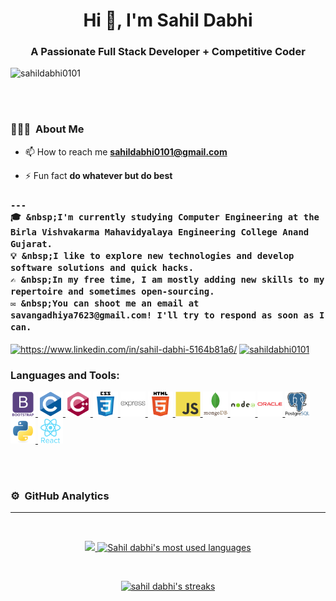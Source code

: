 <h1 align="center">Hi 👋, I'm Sahil Dabhi</h1>
<h3 align="center">A Passionate Full Stack Developer + Competitive Coder</h3>

<p align="left"> <img src="https://komarev.com/ghpvc/?username=sahildabhi0101&label=Profile%20views&color=0e75b6&style=flat" alt="sahildabhi0101" /> </p>

<br /><br />

### 👨🏻‍💻 &nbsp;About Me

- 📫 How to reach me **sahildabhi0101@gmail.com**

- ⚡ Fun fact **do whatever but do best**
  
<h3 align="left">
    
    ---
    🎓 &nbsp;I'm currently studying Computer Engineering at the Birla Vishvakarma Mahavidyalaya Engineering College Anand Gujarat. 
    💡 &nbsp;I like to explore new technologies and develop software solutions and quick hacks.
    ✍️ &nbsp;In my free time, I am mostly adding new skills to my repertoire and sometimes open-sourcing.
    ✉️ &nbsp;You can shoot me an email at savangadhiya7623@gmail.com! I'll try to respond as soon as I can.
</h3>

<p align="left">
<a href="https://linkedin.com/in/https://www.linkedin.com/in/sahil-dabhi-5164b81a6/" target="blank"><img align="center" src="https://raw.githubusercontent.com/rahuldkjain/github-profile-readme-generator/master/src/images/icons/Social/linked-in-alt.svg" alt="https://www.linkedin.com/in/sahil-dabhi-5164b81a6/" height="30" width="40" /></a>
<a href="https://instagram.com/sahildabhi0101" target="blank"><img align="center" src="https://raw.githubusercontent.com/rahuldkjain/github-profile-readme-generator/master/src/images/icons/Social/instagram.svg" alt="sahildabhi0101" height="30" width="40" /></a>
</p>

<h3 align="left">Languages and Tools:</h3>
<p align="left"> <a href="https://getbootstrap.com" target="_blank" rel="noreferrer"> <img src="https://raw.githubusercontent.com/devicons/devicon/master/icons/bootstrap/bootstrap-plain-wordmark.svg" alt="bootstrap" width="40" height="40"/> </a> <a href="https://www.cprogramming.com/" target="_blank" rel="noreferrer"> <img src="https://raw.githubusercontent.com/devicons/devicon/master/icons/c/c-original.svg" alt="c" width="40" height="40"/> </a> <a href="https://www.w3schools.com/cpp/" target="_blank" rel="noreferrer"> <img src="https://raw.githubusercontent.com/devicons/devicon/master/icons/cplusplus/cplusplus-original.svg" alt="cplusplus" width="40" height="40"/> </a> <a href="https://www.w3schools.com/css/" target="_blank" rel="noreferrer"> <img src="https://raw.githubusercontent.com/devicons/devicon/master/icons/css3/css3-original-wordmark.svg" alt="css3" width="40" height="40"/> </a> <a href="https://expressjs.com" target="_blank" rel="noreferrer"> <img src="https://raw.githubusercontent.com/devicons/devicon/master/icons/express/express-original-wordmark.svg" alt="express" width="40" height="40"/> </a> <a href="https://www.w3.org/html/" target="_blank" rel="noreferrer"> <img src="https://raw.githubusercontent.com/devicons/devicon/master/icons/html5/html5-original-wordmark.svg" alt="html5" width="40" height="40"/> </a> <a href="https://developer.mozilla.org/en-US/docs/Web/JavaScript" target="_blank" rel="noreferrer"> <img src="https://raw.githubusercontent.com/devicons/devicon/master/icons/javascript/javascript-original.svg" alt="javascript" width="40" height="40"/> </a> <a href="https://www.mongodb.com/" target="_blank" rel="noreferrer"> <img src="https://raw.githubusercontent.com/devicons/devicon/master/icons/mongodb/mongodb-original-wordmark.svg" alt="mongodb" width="40" height="40"/> </a> <a href="https://nodejs.org" target="_blank" rel="noreferrer"> <img src="https://raw.githubusercontent.com/devicons/devicon/master/icons/nodejs/nodejs-original-wordmark.svg" alt="nodejs" width="40" height="40"/> </a> <a href="https://www.oracle.com/" target="_blank" rel="noreferrer"> <img src="https://raw.githubusercontent.com/devicons/devicon/master/icons/oracle/oracle-original.svg" alt="oracle" width="40" height="40"/> </a> <a href="https://www.postgresql.org" target="_blank" rel="noreferrer"> <img src="https://raw.githubusercontent.com/devicons/devicon/master/icons/postgresql/postgresql-original-wordmark.svg" alt="postgresql" width="40" height="40"/> </a> <a href="https://www.python.org" target="_blank" rel="noreferrer"> <img src="https://raw.githubusercontent.com/devicons/devicon/master/icons/python/python-original.svg" alt="python" width="40" height="40"/> </a> <a href="https://reactjs.org/" target="_blank" rel="noreferrer"> <img src="https://raw.githubusercontent.com/devicons/devicon/master/icons/react/react-original-wordmark.svg" alt="react" width="40" height="40"/> </a> </p>

<!-- <p><img align="center" src="https://github-readme-stats.vercel.app/api/top-langs?username=sahildabhi0101&show_icons=true&locale=en&layout=compact" alt="sahildabhi0101" /></p> -->

<!-- <p><img align="center" src="https://github-readme-streak-stats.herokuapp.com/?user=sahildabhi0101&" alt="sahildabhi0101" /></p> -->



<br /><br />

### ⚙️ &nbsp;GitHub Analytics
---
<br />

<p align="center">
<a href="https://github.com/sahildabhi0101" target="_blank">
  <img height="160em" src="https://github-readme-stats.vercel.app/api?username=sahildabhi0101&show_icons=true&theme=algolia&include_all_commits=true&count_private=true&bg_color=0d1117&title_color=00ddd7&hide_border=false&border_color=FFFFFF"/>
  <img height="160em" src="https://github-readme-stats.vercel.app/api/top-langs/?username=sahildabhi0101&layout=compact&hide=handlebars&theme=algolia&bg_color=0D1117&hide_border=false&&title_color=00ddd7&border_color=FFFFFF" alt="Sahil dabhi's most used languages"/>
</p>
<br />
<p align="center">
    <img src="http://github-readme-streak-stats.herokuapp.com?user=sahildabhi0101&theme=dark&background=0D1117&hide_border=&border_color=FFFFFF&ring=00DDD7&fire=00DDD7&stroke=F1F1F1&currStreakNum=FFFFFF&sideNums=FFFFFF&currStreakLabel=00DDD7&dates=CACACA" alt="sahil dabhi's streaks" />
</p>
</a>
<!-- <img src="https://activity-graph.herokuapp.com/graph?username=savan-gadhiya&theme=react-dark&hide_border=false" /> -->

<br /><br />